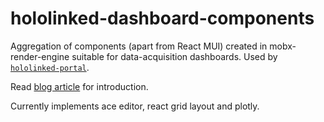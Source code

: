 # hololinked-dashboard-components

Aggregation of components (apart from React MUI) created in mobx-render-engine suitable for data-acquisition dashboards.
Used by [`hololinked-portal`](https://github.com/VigneshVSV/hololinked-portal).

Read [blog article](https://hololinked.dev/blog/mobx-render-engine) for introduction.  

Currently implements ace editor, react grid layout and plotly. 



